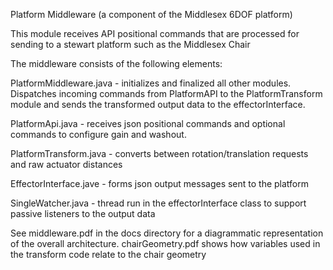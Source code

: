 Platform Middleware (a component of the Middlesex 6DOF platform)

This module receives API positional commands that are processed for sending to a stewart platform such as the Middlesex Chair

The middleware consists of the following elements:
   
   PlatformMiddleware.java - initializes and finalized all other modules. Dispatches incoming commands from PlatformAPI
   to the PlatformTransform module and sends the transformed output data to the effectorInterface. 

   PlatformApi.java - receives json positional commands and optional commands to configure gain and washout.
   
   PlatformTransform.java - converts between rotation/translation requests and raw actuator distances
   
   EffectorInterface.jave - forms json output messages sent to the platform 
   
   SingleWatcher.java - thread run in the effectorInterface class to support passive listeners to the output data

   
   See middleware.pdf in the docs directory for a diagrammatic representation of the overall architecture.
   chairGeometry.pdf shows how variables used in the transform code relate to the chair geometry
   
   
  


